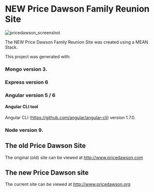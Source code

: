 # NEW Price Dawson Family Reunion Site

![pricedawson_screenshot](https://user-images.githubusercontent.com/28609667/41503278-b98cd134-7194-11e8-8619-b1788b7275f9.jpeg)

The NEW Price Dawson Family Reunion Site was created using a MEAN Stack.

This project was generated with: 

### Mongo version 3.
### Express version 6
### Angular version 5 / 6

#### Angular CLI tool
Angular CLI (https://github.com/angular/angular-cli) version 1.7.0.

### Node version 9.



## The old Price Dawson Site

The original (old) site can be viewed at http://www.pricedawson.com

## The new Price Dawson site

The current site can be viewed at http://www.pricedawson.org

